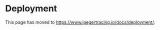 # Deployment

This page has moved to https://www.jaegertracing.io/docs/deployment/.

<script type="text/javascript">
    to_netlify('https://www.jaegertracing.io/docs/deployment/');
</script>
